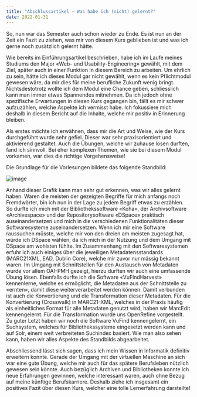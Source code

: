 ```yaml
---
title: "Abschlussartikel – Was habe ich (nicht) gelernt?"
date: 2022-01-31
---
```


So, nun war das Semester auch schon wieder zu Ende. Es ist nun an der Zeit ein Fazit zu ziehen, was mir von diesem Kurs geblieben ist und was ich gerne noch zusätzlich gelernt 
hätte. 

Wie bereits im Einführungsartikel beschrieben, habe ich im Laufe meines Studiums den Major «Web- und Usability-Engineering» gewählt, mit dem Ziel, später auch in einer Funktion 
in diesem Bereich zu arbeiten. Um ehrlich zu sein, hätte ich dieses Modul gar nicht gewählt, wenn es kein Pflichtmodul gewesen wäre, da mir dies für meine berufliche Zukunft wenig 
bringt. Nichtsdestotrotz wollte ich dem Modul eine Chance geben, schliesslich kann man immer etwas Spannendes mitnehmen. Da ich jedoch ohne spezifische Erwartungen in diesen Kurs 
gegangen bin, fällt es mir schwer aufzuzählen, welche Aspekte ich vermisst habe. Ich fokussiere mich deshalb in diesem Bericht auf die Inhalte, welche mir positiv in Erinnerung 
bleiben. 

Als erstes möchte ich erwähnen, dass mir die Art und Weise, wie der Kurs durchgeführt wurde sehr gefiel. Dieser war sehr praxisorientiert und aktivierend gestaltet. Auch die 
Übungen, welche wir zuhause lösen durften, fand ich sinnvoll. Bei eher komplexen Themen, wie sie bei diesem Modul vorkamen, war dies die richtige Vorgehensweise!

Die Grundlage für die Vorlesungen bildete das folgende Standbild: 

![image](https://user-images.githubusercontent.com/81507183/151707018-e7d9a055-69a8-4fbd-a1b1-84b6bc5db4b1.png)

Anhand dieser Grafik kann man sehr gut erkennen, was wir alles gelernt haben. Waren die meisten der gezeigten Begriffe für mich anfangs noch Fremdwörter, bin ich nun in der Lage 
zu jedem Begriff etwas zu erzählen. So durfte ich mich mit der Bibliothekssoftware «Koha», der Archivsoftware «Archivespace» und der Repositorysoftware «DSpace» praktisch 
auseinandersetzen und mich in die verschiedenen Funktionalitäten dieser Softwaresysteme auseinandersetzen. Wenn ich mir eine Software raussuchen müsste, welche mir von den dreien 
am meisten zugesagt hat, würde ich DSpace wählen, da ich mich in der Nutzung und dem Umgang mit DSpace am wohlsten fühlte. Im Zusammenhang mit den Softwaresystemen erfuhr ich auch 
einiges über die jeweiligen Metadatensstandards (MARC21XML, EAD, Dublin Core), welche mir zuvor nur mässig bekannt waren. Im Umgang mit Schnittstellen für den Austausch von 
Metadaten wurde vor allem OAI-PMH gezeigt, hierzu durften wir auch eine umfassende Übung lösen. Ebenfalls durfte ich die Software «VuFindHarvest» kennenlerne, welche es ermöglicht,
die Metadaten aus der Schnittstelle zu «ernten», damit diese weiterverarbeitet werden können. Damit verbunden ist auch die Konvertierung und die Transformation dieser Metadaten. 
Für die Konvertierung (Crosswalk) in MARC21-XML, welches in der Praxis häufig als einheitliches Format für alle Metadaten genutzt wird, haben wir MarcEdit kennengelernt. Für die 
Transformation wurde uns OpenRefine vorgestellt. Zu guter Letzt haben wir noch die Software VuFind kennengelernt, ein Suchsystem, welches für Bibliothekssysteme eingesetzt werden 
kann und auf Solr, einem weit verbreiteten Suchindex basiert. Wie man also sehen kann, haben wir alles Aspekte des Standbilds abgearbeitet. 

Abschliessend lässt sich sagen, dass ich mein Wissen in Informatik definitiv erweitern konnte. Gerade der Umgang mit der virtuellen Maschine an sich war eine gute Übung, welche 
mir auch für das spätere Berufsleben nützlich gewesen sein könnte. Auch bezüglich Archiven und Bibliotheken konnte ich neue Erfahrungen gewinnen, welche interessant waren, auch 
ohne Bezug auf meine künftige Berufskarriere. Deshalb ziehe ich insgesamt ein positives Fazit über diesen Kurs, welcher eine tolle Lernerfahrung darstellte!
